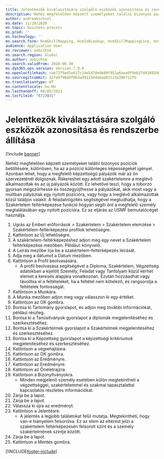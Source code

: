 ```yaml
---
title: Jelentkezők kiválasztására szolgáló eszközök azonosítása és rendszerbe állítása
description: Nehéz megfelelően képzett személyeket találni bizonyos pozíciók betöltésére, különösen, ha az a pozíció különleges képességeket igényel.
author: andreabichsel
ms.date: 11/20/2020
ms.topic: business-process
ms.prod: ''
ms.technology: ''
ms.search.form: HcmSkillMapping, HcmJobLookup, HcmSkillMappingLine, HcmPersonCertificate, CCHTMLPrintPreview
audience: Application User
ms.reviewer: anbichse
ms.search.region: Global
ms.author: anbichse
ms.search.validFrom: 2016-06-30
ms.dyn365.ops.version: Version 7.0.0
ms.openlocfilehash: cae72f9ad1e627c1de547de9689f951a6aea0f9eb37d426034652332a7929a22
ms.sourcegitcommit: 42fe9790ddf0bdad911544deaa82123a396712fb
ms.translationtype: HT
ms.contentlocale: hu-HU
ms.lasthandoff: 08/05/2021
ms.locfileid: "6723031"
---
```

# <a name="identify-and-deploy-candidate-selection-tools"></a>Jelentkezők kiválasztására szolgáló eszközök azonosítása és rendszerbe állítása

[!include [banner](../../includes/banner.md)]

Nehéz megfelelően képzett személyeket találni bizonyos pozíciók betöltésére, különösen, ha az a pozíció különleges képességeket igényel.  Azonban lehet, hogy a megfelelő képzettségű pályázók már az ön szervezeténél dolgoznak. Rákereshet egy adott szakértelemre a meglévő alkalmazottak és az új pályázók között. Ez lehetővé teszi, hogy a toborzó gyorsan megszűrhesse és összegyűjthesse a pályázókat, akik most vagy a múltban pályáztak egy nyitott pozícióra, vagy hogy a meglévő alkalmazottak közül találjon valakit. A feladatrögzítés segítségével megtudhatja, hogy a Szakértelem feltérképezése funkció hogyan segíti önt a megfelelő személy megtalálásában egy nyitott pozícióra. Ez az eljárás az USMF bemutatócéget használja.

1. Ugrás az Emberi erőforrások > Szakértelem > Szakértelem elemzése > Szakértelem-feltérképezési profilok lehetőségre.
2. Kattintson az Új lehetőségre.
3. A szakértelem-feltérképezéshez adjon meg egy nevet a Szakértelem feltérképezése mezőben.  Például: könyvelő.
4. A Leírás mezőbe írja be a szakértelem-feltérképezés leírását.
5. Adja meg a dátumot a Dátum mezőben.
6. Kattintson a Profil beolvasására.
    * A profil beolvasása segítségével a Diploma, Szakértelem, Végzettség adatokban a kijelölt Személy, Feladat vagy Tanfolyam közül kérhet elemet a keresés alapjára vonatkozóan.   Ezután hozzáadhat vagy távolítsa el a feltételeket, ha a feltétel nem kötelező, és rangsorolja a feltételek fontosságát.  
7. Kattintson a Munkára.
8. A Munka mezőben adjon meg vagy válasszon ki egy értéket.
9. Kattintson az OK gombra.
10. Bontsa ki Tartomány gyorslapot, és adjon meg további információkat, például részleg.
11. Bontsa ki a Tanúsítványok gyorslapot a diplomák megjelenítéséhez és szerkesztéséhez.
12. Bontsa ki a Szakértelmek gyorslapot a Szakértelmek megjelenítéséhez és szerkesztéséhez.
13. Bontsa ki a Képzettség gyorslapot a képzettségi kritériumok megjelenítéséhez és szerkesztéséhez.
14. Kattintson a végrehajtásra.
15. Kattintson az OK gombra.
16. Kattintson az Eredményre.
17. Kattintson az Eredményre.
18. Kattintson az Önéletrajzra.
19. Kattintson a Bizonyítványokra.
    * Minden megjelenő személy esetében külön megtekintheti a végzettséggel, szakértelemmel és szakmai tapasztalattal kapcsolatos részletes információkat.  
20. Zárja be a lapot.
21. Zárja be a lapot.
22. Válassza ki újra az eredményt.
23. Kattintson a Jelentésre.
    * A jelentés a legjobb találatokat felül mutatja.  Megtekintheti, hogy van-e hiányelem felsorolva.  Ez az elem az eltérést jelzi a szakértelem feltérképezésén felsorolt szint és a személy szakértelmének szintje között.  
24. Zárja be a lapot.
25. Kattintson a Mentés gombra.



[!INCLUDE[footer-include](../../../../includes/footer-banner.md)]